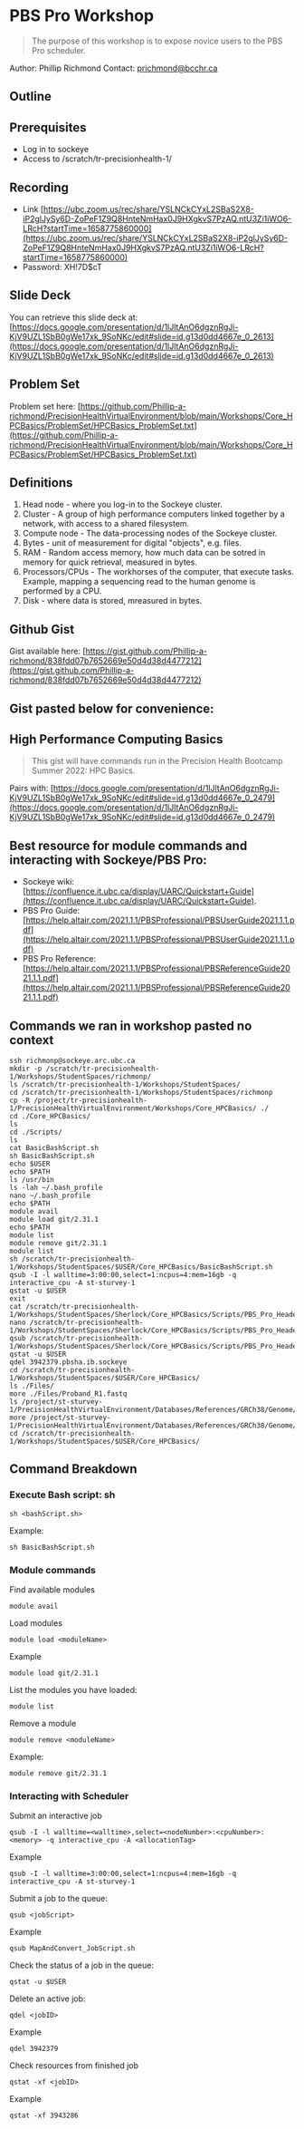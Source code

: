 # PBS Pro Workshop

> The purpose of this workshop is to expose novice users to the PBS Pro scheduler.

Author: Phillip Richmond 
Contact: prichmond@bcchr.ca


## Outline


## Prerequisites
- Log in to sockeye
- Access to /scratch/tr-precisionhealth-1/

## Recording
- Link [https://ubc.zoom.us/rec/share/YSLNCkCYxL2SBaS2X8-iP2glJySy6D-ZoPeF1Z9Q8HnteNmHax0J9HXgkvS7PzAQ.ntU3Zi1iWO6-LRcH?startTime=1658775860000](https://ubc.zoom.us/rec/share/YSLNCkCYxL2SBaS2X8-iP2glJySy6D-ZoPeF1Z9Q8HnteNmHax0J9HXgkvS7PzAQ.ntU3Zi1iWO6-LRcH?startTime=1658775860000)
- Password: XH!7D$cT

## Slide Deck

You can retrieve this slide deck at: [https://docs.google.com/presentation/d/1lJltAnO6dgznRgJi-KjV9UZL1SbB0gWe17xk_9SoNKc/edit#slide=id.g13d0dd4667e_0_2613](https://docs.google.com/presentation/d/1lJltAnO6dgznRgJi-KjV9UZL1SbB0gWe17xk_9SoNKc/edit#slide=id.g13d0dd4667e_0_2613)

## Problem Set
Problem set here: [https://github.com/Phillip-a-richmond/PrecisionHealthVirtualEnvironment/blob/main/Workshops/Core_HPCBasics/ProblemSet/HPCBasics_ProblemSet.txt](https://github.com/Phillip-a-richmond/PrecisionHealthVirtualEnvironment/blob/main/Workshops/Core_HPCBasics/ProblemSet/HPCBasics_ProblemSet.txt)

## Definitions
1. Head node - where you log-in to the Sockeye cluster.
2. Cluster - A group of high performance computers linked together by a network, with access to a shared filesystem.
3. Compute node - The data-processing nodes of the Sockeye cluster.
4. Bytes - unit of measurement for digital "objects", e.g. files.
5. RAM - Random access memory, how much data can be sotred in memory for quick retrieval, measured in bytes.
6. Processors/CPUs - The workhorses of the computer, that execute tasks. Example, mapping a sequencing read to the human genome is performed by a CPU.
7. Disk - where data is stored, mreasured in bytes.

## Github Gist

Gist available here: [https://gist.github.com/Phillip-a-richmond/838fdd07b7652669e50d4d38d4477212](https://gist.github.com/Phillip-a-richmond/838fdd07b7652669e50d4d38d4477212)


Gist pasted below for convenience:
---------

## High Performance Computing Basics
> This gist will have commands run in the Precision Health Bootcamp Summer 2022: HPC Basics.

Pairs with: [https://docs.google.com/presentation/d/1lJltAnO6dgznRgJi-KjV9UZL1SbB0gWe17xk_9SoNKc/edit#slide=id.g13d0dd4667e_0_2479](https://docs.google.com/presentation/d/1lJltAnO6dgznRgJi-KjV9UZL1SbB0gWe17xk_9SoNKc/edit#slide=id.g13d0dd4667e_0_2479)

## Best resource for module commands and interacting with Sockeye/PBS Pro:
- Sockeye wiki: [https://confluence.it.ubc.ca/display/UARC/Quickstart+Guide](https://confluence.it.ubc.ca/display/UARC/Quickstart+Guide). 
- PBS Pro Guide: [https://help.altair.com/2021.1.1/PBSProfessional/PBSUserGuide2021.1.1.pdf](https://help.altair.com/2021.1.1/PBSProfessional/PBSUserGuide2021.1.1.pdf)
- PBS Pro Reference: [https://help.altair.com/2021.1.1/PBSProfessional/PBSReferenceGuide2021.1.1.pdf](https://help.altair.com/2021.1.1/PBSProfessional/PBSReferenceGuide2021.1.1.pdf)

## Commands we ran in workshop pasted no context
```
ssh richmonp@sockeye.arc.ubc.ca
mkdir -p /scratch/tr-precisionhealth-1/Workshops/StudentSpaces/richmonp/
ls /scratch/tr-precisionhealth-1/Workshops/StudentSpaces/
cd /scratch/tr-precisionhealth-1/Workshops/StudentSpaces/richmonp
cp -R /project/tr-precisionhealth-1/PrecisionHealthVirtualEnvironment/Workshops/Core_HPCBasics/ ./ 
cd ./Core_HPCBasics/
ls
cd ./Scripts/
ls
cat BasicBashScript.sh
sh BasicBashScript.sh
echo $USER
echo $PATH
ls /usr/bin
ls -lah ~/.bash_profile
nano ~/.bash_profile
echo $PATH
module avail
module load git/2.31.1
echo $PATH
module list
module remove git/2.31.1
module list
sh /scratch/tr-precisionhealth-1/Workshops/StudentSpaces/$USER/Core_HPCBasics/BasicBashScript.sh
qsub -I -l walltime=3:00:00,select=1:ncpus=4:mem=16gb -q interactive_cpu -A st-sturvey-1
qstat -u $USER
exit
cat /scratch/tr-precisionhealth-1/Workshops/StudentSpaces/Sherlock/Core_HPCBasics/Scripts/PBS_Pro_Header_Template.sh
nano /scratch/tr-precisionhealth-1/Workshops/StudentSpaces/Sherlock/Core_HPCBasics/Scripts/PBS_Pro_Header_Template.sh
qsub /scratch/tr-precisionhealth-1/Workshops/StudentSpaces/Sherlock/Core_HPCBasics/Scripts/PBS_Pro_Header_Template.sh
qstat -u $USER
qdel 3942379.pbsha.ib.sockeye
cd /scratch/tr-precisionhealth-1/Workshops/StudentSpaces/$USER/Core_HPCBasics/ 
ls ./Files/
more ./Files/Proband_R1.fastq
ls /project/st-sturvey-1/PrecisionHealthVirtualEnvironment/Databases/References/GRCh38/Genome/1000G/
more /project/st-sturvey-1/PrecisionHealthVirtualEnvironment/Databases/References/GRCh38/Genome/1000G/GRCh38_full_analysis_set_plus_decoy_hla.fa
cd /scratch/tr-precisionhealth-1/Workshops/StudentSpaces/$USER/Core_HPCBasics/ 
```

## Command Breakdown


### Execute Bash script: sh
```
sh <bashScript.sh>
```
Example:
```
sh BasicBashScript.sh
```


### Module commands
Find available modules
```
module avail
```

Load modules
```
module load <moduleName>
```
Example
```
module load git/2.31.1
```

List the modules you have loaded:
```
module list
```

Remove a module
```
module remove <moduleName>
```
Example:
```
module remove git/2.31.1
```

### Interacting with Scheduler

Submit an interactive job
```
qsub -I -l walltime=<walltime>,select=<nodeNumber>:<cpuNumber>:<memory> -q interactive_cpu -A <allocationTag>
```
Example
```
qsub -I -l walltime=3:00:00,select=1:ncpus=4:mem=16gb -q interactive_cpu -A st-sturvey-1 
```

Submit a job to the queue:
```
qsub <jobScript>
```
Example
```
qsub MapAndConvert_JobScript.sh
```

Check the status of a job in the queue:
```
qstat -u $USER
```

Delete an active job:
```
qdel <jobID>
```
Example
```
qdel 3942379
```

Check resources from finished job
```
qstat -xf <jobID>
```
Example
```
qstat -xf 3943286
```


